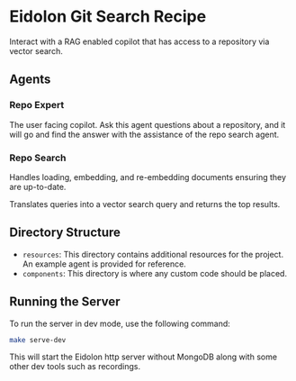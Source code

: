 # Eidolon Git Search Recipe

Interact with a RAG enabled copilot that has access to a repository via vector search.

## Agents
### Repo Expert
The user facing copilot. Ask this agent questions about a repository, and it will go and find the answer with the 
assistance of the repo search agent.

### Repo Search
Handles loading, embedding, and re-embedding documents ensuring they are up-to-date.

Translates queries into a vector search query and returns the top results.

## Directory Structure

- `resources`: This directory contains additional resources for the project. An example agent is provided for reference.
- `components`: This directory is where any custom code should be placed.

## Running the Server

To run the server in dev mode, use the following command:

```bash
make serve-dev
```

This will start the Eidolon http server without MongoDB along with some other dev tools such as recordings.
